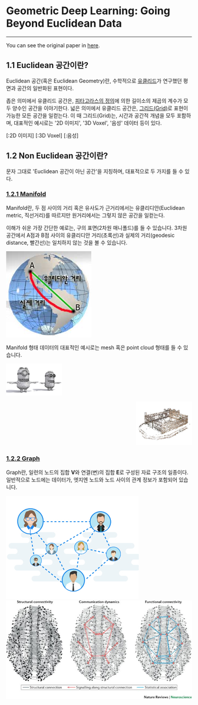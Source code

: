# Geometric Deep Learning: Going Beyond Euclidean Data
-------------------------------------------------------
You can see the original paper in [here](https://arxiv.org/pdf/1611.08097.pdf).

## 1.1 Euclidean 공간이란?

Euclidean 공간(혹은 Euclidean Geometry)란, 수학적으로 [유클리드]()가 연구했던 평면과 공간의 일반화된 표현이다.

좁은 의미에서 유클리드 공간은, [피타고라스의 정의]()에 의한 길이소의 제곱의 계수가 모두 양수인 공간을 이야기한다.
넓은 의미에서 유클리드 공간은, [그리드(Grid)]()로 표현이 가능한 모든 공간을 일컫는다.
이 때 그리드(Grid)는, 시간과 공간적 개념을 모두 포함하며, 대표적인 예시로는 '2D 이미지', '3D Voxel', '음성' 데이터 등이 있다.

[:2D 이미지]
[:3D Voxel]
[:음성]

## 1.2 Non Euclidean 공간이란?

문자 그대로 'Euclidean 공간이 아닌 공간'을 지칭하며, 대표적으로 두 가지를 들 수 있다.

### [1.2.1 Manifold]()

Manifold란, 두 점 사이의 거리 혹은 유사도가 근거리에서는 유클리디안(Euclidean metric, 직선거리)를 따르지만 원거리에서는 그렇지 않은 공간을 일컫는다.

이해가 쉬운 가장 간단한 예로는, 구의 표면(2차원 매니폴드)를 들 수 있습니다. 3차원 공간에서 A점과 B점 사이의 유클리디안 거리(초록선)과 실제의 거리(geodesic distance, 빨간선)는 일치하지 않는 것을 볼 수 있습니다.

![3D-Earth](./figures/3d_earth.jpg)

Manifold 형태 데이터의 대표적인 예시로는 mesh 혹은 point cloud 형태를 들 수 있습니다.

<p align="left"><img width="30%" src="./figures/minion_mesh.jpg"></p>
<p align="right"><img width="30%" src="./figures/point_cloud.jpg"></p>

### [1.2.2 Graph]()

Graph란, 일련의 노드의 집합 **V**와 연결(변)의 집합 **E**로 구성된 자료 구조의 일종이다.
일반적으로 노드에는 데이터가, 엣지엔 노드와 노드 사이의 관계 정보가 포함되어 있습니다.

![Social-network](./figures/social_network.png)
![Brain-function](./figures/brain_functions.png)
